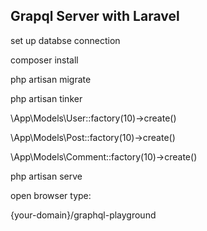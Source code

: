 ## Grapql Server with Laravel

set up databse connection 

composer install

php artisan migrate

php artisan tinker

\App\Models\User::factory(10)->create()

\App\Models\Post::factory(10)->create()

\App\Models\Comment::factory(10)->create()


php artisan serve

open browser type:

{your-domain}/graphql-playground